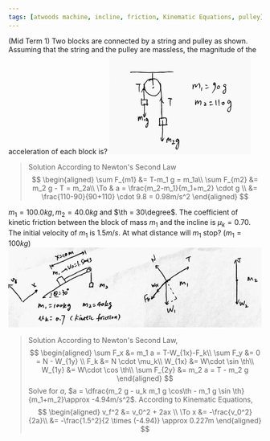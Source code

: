 ```yaml
---
tags: [atwoods machine, incline, friction, Kinematic Equations, pulley]
---
```


(Mid Term 1) Two blocks are connected by a string and pulley as shown. Assuming that the string and the pulley are massless, the magnitude of the acceleration of each block is?
![Graph](../assets/mid_term_pulley.PNG)
>Solution
According to Newton's Second Law
$$
\begin{aligned}
\sum F_{m1} &= T-m_1 g = m_1a\\
\sum F_{m2} &= m_2 g - T = m_2a\\
\To & a = \frac{m_2-m_1}{m_1+m_2} \cdot g \\
&= \frac{110-90}{90+110} \cdot 9.8 = 0.98m/s^2
\end{aligned}
$$

$m_1 = 100.0 kg,m_2=40.0kg$ and $\th = 30\degree$. The coefficient of kinetic friction between the block of mass $m_1$ and the incline is $\mu_k = 0.70$. The initial velocity of $m_1$ is $1.5m/s$. At what distance will $m_1$ stop?
($m_1=100kg$)
![Graph](../assets/quiz0221_cliff.PNG)
>Solution
According to Newton's Second Law,
$$
\begin{aligned}
\sum F_x &= m_1 a = T-W_{1x}-F_k\\
\sum F_y &= 0 = N - W_{1y} \\
F_k &= N \cdot \mu_k\\
W_{1x} &= W\cdot \sin \th\\
W_{1y} &= W\cdot \cos \th\\
\sum F_{2y} &= m_2 a = T - m_2 g
\end{aligned}
$$
Solve for $a$, $a = \dfrac{m_2 g - u_k m_1 g \cos\th - m_1 g \sin \th}{m_1+m_2}\approx -4.94m/s^2$.
According to Kinematic Equations,
$$
\begin{aligned}
v_f^2 &= v_0^2 + 2ax \\
\To x &= -\frac{v_0^2}{2a}\\
&= -\frac{1.5^2}{2 \times (-4.94)} \approx 0.227m
\end{aligned}
$$
